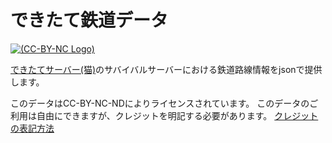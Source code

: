 できたて鉄道データ
================
[![(CC-BY-NC Logo)](https://i.creativecommons.org/l/by-nc-nd/4.0/80x15.png)](https://creativecommons.org/licenses/by-nc-nd/4.0/)

[できたてサーバー(猫)](https://dekitateserver.com)のサバイバルサーバーにおける鉄道路線情報をjsonで提供します。

このデータはCC-BY-NC-NDによりライセンスされています。
このデータのご利用は自由にできますが、クレジットを明記する必要があります。
[クレジットの表記方法](credit.md)